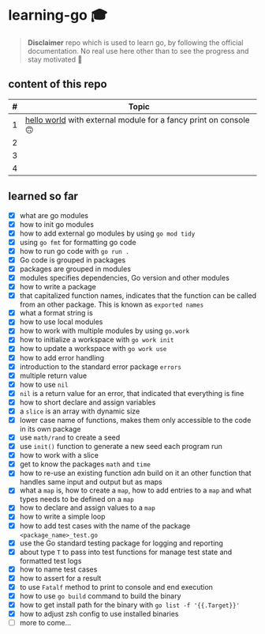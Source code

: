 # learning-go 🎓
> **Disclaimer** repo which is used to learn go, by following the official documentation. No real use here other than to see the progress and stay motivated 🥳

## content of this repo

| #   | Topic                                                                    |
| --- | ------------------------------------------------------------------------ |
| 1   | [hello world](hello) with external module for a fancy print on console 🙃 |
| 2   |                                                                          |
| 3   |                                                                          |
| 4   |                                                                          |

## learned so far

* [x] what are go modules
* [x] how to init go modules
* [x] how to add external go modules by using `go mod tidy`
* [x] using `go fmt` for formatting go code
* [x] how to run go code with `go run .`
* [x] Go code is grouped in packages
* [x] packages are grouped in modules
* [x] modules specifies dependencies, Go version and other modules
* [x] how to write a package
* [x] that capitalized function names, indicates that the function can be called from an other package. This is known as `exported names`
* [x] what a format string is
* [x] how to use local modules
* [x] how to work with multiple modules by using `go.work`
* [x] how to initialize a workspace with `go work init`
* [x] how to update a workspace with `go work use`
* [x] how to add error handling
* [x] introduction to the standard error package `errors`
* [x] multiple return value
* [x] how to use `nil`
* [x] `nil` is a return value for an error, that indicated that everything is fine
* [x] how to short declare and assign variables
* [x] a `slice` is an array with dynamic size
* [x] lower case name of functions, makes them only accessible to the code in its own package
* [x] use `math/rand` to create a seed
* [x] use `init()` function to generate a new seed each program run
* [x] how to work with a slice
* [x] get to know the packages `math` and `time`
* [x] how to re-use an existing function adn build on it an other function that handles same input and output but as maps
* [x] what a `map` is, how to create a `map`, how to add entries to a `map` and what types needs to be defined on a `map`
* [x] how to declare and assign values to a `map`
* [x] how to write a simple loop
* [x] how to add test cases with the name of the package `<package_name>_test.go`
* [x] use the Go standard testing package for logging and reporting
* [x] about type `T` to pass into test functions for manage test state and formatted test logs
* [x] how to name test cases
* [x] how to assert for a result
* [x] to use `Fatalf` method to print to console and end execution
* [x] how to use `go build` command to build the binary
* [x] how to get install path for the binary with `go list -f '{{.Target}}'`
* [x] how to adjust zsh config to use installed binaries
* [ ] more to come...

